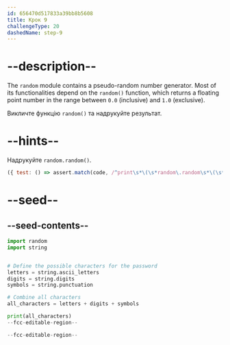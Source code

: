 ```yaml
---
id: 656470d517833a39bb8b5608
title: Крок 9
challengeType: 20
dashedName: step-9
---
```


# --description--

The `random` module contains a pseudo-random number generator. Most of its functionalities depend on the `random()` function, which returns a floating point number in the range between `0.0` (inclusive) and `1.0` (exclusive).

Викличте функцію `random()` та надрукуйте результат.

# --hints--

Надрукуйте `random.random()`.

```js
({ test: () => assert.match(code, /^print\s*\(\s*random\.random\s*\(\s*\)\s*\)/m) })
```

# --seed--

## --seed-contents--

```py
import random
import string


# Define the possible characters for the password
letters = string.ascii_letters
digits = string.digits
symbols = string.punctuation

# Combine all characters
all_characters = letters + digits + symbols

print(all_characters)
--fcc-editable-region--

--fcc-editable-region--
```
